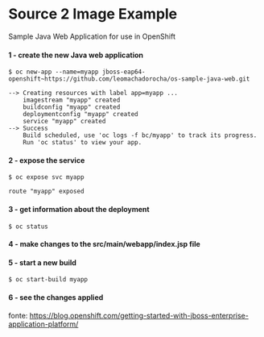 # Source 2 Image Example

Sample Java Web Application for use in OpenShift


#### 1 - create the new Java web application
`$ oc new-app --name=myapp jboss-eap64-openshift~https://github.com/leomachadorocha/os-sample-java-web.git`
```
--> Creating resources with label app=myapp ...
    imagestream "myapp" created
    buildconfig "myapp" created
    deploymentconfig "myapp" created
    service "myapp" created
--> Success
    Build scheduled, use 'oc logs -f bc/myapp' to track its progress.
    Run 'oc status' to view your app.
```
#### 2 - expose the service
`$ oc expose svc myapp`
```
route "myapp" exposed
```

#### 3 - get information about the deployment
`$ oc status`

#### 4 - make changes to the src/main/webapp/index.jsp file

#### 5 - start a new build

`$ oc start-build myapp`

#### 6 - see the changes applied

fonte: https://blog.openshift.com/getting-started-with-jboss-enterprise-application-platform/
